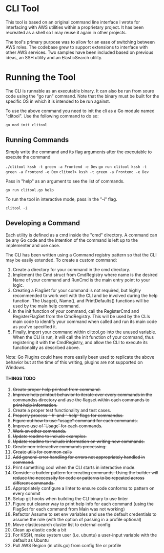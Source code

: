 # CLI Tool

This tool is based on an original command line interface I wrote for interfacing with AWS utilities within a proprietary project. It has been recreated as a shell so I may reuse it again in other projects.

The tool's primary purpose was to allow for an ease of switching between AWS roles. The codebase grew to support extensions to interface with other AWS services. Two samples have been included based on previous ideas, an SSH utility and an ElasticSearch utility.


# Running the Tool
The CLI is runnable as an executable binary. It can also be run from soure code using the "go run" command. Note that the binary must be built for the specific OS in which it is intended to be run against.

To use the above command you need to init the cli as a Go module named  "clitool". Use the following command to do so:

`go mod init clitool`


## Running Commands

Simply write the command and its flag arguments after the executable to execute the command

`./clitool kssh -t green -a Frontend -e Dev`
`go run clitool kssh -t green -a Frontend -e Dev`
`clitool> kssh -t green -a Frontend -e Dev`

Pass in "help" as an argument to see the list of commands.

`go run clitool.go help`

To run the tool in interactive mode, pass in the "-i" flag. 

`clitool -i`

## Developing a Command

Each utility is defined as a cmd inside the "cmd" directory. A command can be any Go code and the intention of the command is left up to the implementer and use case.

The CLI has been written using a Command registry pattern so that the CLI may be easily extended. To create a custom command:

1. Create a directory for your command in the cmd directory. 
2. Implement the Cmd struct from CmdRegistry where name is the desired Name of your command and RunCmd is the main entry point to your logic.
3. Creating a FlagSet for your command is not required, but highly recommended to work well with the CLI and be involved during the help function. The Usage(), Name(), and PrintDefaults() functions will be used by the main help command.
4. In the init function of your command, call the RegisterCmd and RegisterFlagSet from the CmdRegistry. This will be used by the CLIs main code to identify your command when called and run its main code as you've specified it.
5. Finally, import your command within clitool.go into the unused variable. When the CLI is run, it will call the init function of your command, thus registering it with the CmdRegistry, and allow the CLI to execute its functionality as described above. 

Note: Go Plugins could have more easily been used to replicate the above behavior but at the time of this writing, plugins are not supported on Windows. 

#### THINGS TODO
1. ~~Create proper help printout from command.~~ 
1. ~~Improve help printout behavior to iterate over every commands in the commandss directory and use the flagset within each commands to print help information.~~
1. Create a proper test functionality and test cases.
2. ~~Properly process '-h' and '-help' flags for commandss.~~
3. ~~Figure out how to use "usage" command for each commands.~~
3. ~~Improve use of 'Usage' for each commands.~~
4. ~~Work on other commands.~~
5. ~~Update readme to include examples.~~
5. ~~Update readme to include information on writing new commands.~~
6. ~~Create non-interactive commands processing.~~
8. ~~Create utils for common calls~~
9. ~~Add general error handling for errors not appropriately handled in command.~~
9. Print something cool when the CLI starts in interactive mode. 
10. ~~Consider a builder pattern for creating commands. Using the builder will reduce the neccessity for code or patterns to be repeated across different commands.~~
1. Appropriately configure a linter to ensure code conforms to pattern on every commit
1. Setup git hooks when building the CLI binary to use linter
5. Figure out cleaner way to print help info for each command (using the FlagSet for each command from Main was not working)
9. Refactor Assume to set env variables and use the default credentials to assume the role (with the option of passing in a profile optional)
10. Move elasticsearch cluster list to external config
11. Clean up elastic code a bit 
12. For KSSH, make system user (i.e. ubuntu) a user-input variable with the default as Ubuntu 
13. Pull AWS Region (in utils.go) from config file or profile